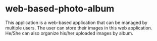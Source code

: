 # web-based-photo-album
This application is a web-based application that can be managed by multiple users. The user can store their images in this web application. He/She can also organize his/her uploaded images by album.
